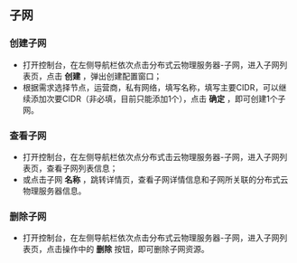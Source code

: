 ## 子网 

### 创建子网

- 打开控制台，在左侧导航栏依次点击分布式云物理服务器-子网，进入子网列表页，点击 **创建** ，弹出创建配置窗口；<br/>
- 根据需求选择节点，运营商，私有网络，填写名称，填写主要CIDR，可以继续添加次要CIDR（非必填，目前只能添加1个），点击 **确定** ，即可创建1个子网。<br/>

### 查看子网

- 打开控制台，在左侧导航栏依次点分布式击云物理服务器-子网，进入子网列表页，查看子网列表信息；<br/>
- 或点击子网 **名称** ，跳转详情页，查看子网详情信息和子网所关联的分布式云物理服务器信息。

### 删除子网

- 打开控制台，在左侧导航栏依次点击分布式云物理服务器-子网，进入子网列表页，点击操作中的 **删除** 按钮，即可删除子网资源。<br/>






